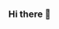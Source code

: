 ### Hi there 👋

<!--
**glo6al/glo6al** is a ✨ _special_ ✨ repository because its `README.md` (this file) appears on your GitHub profile.


- 👋 Hi, I'm Andrew!
- 🌱 I’m currently learning the ropes of all things web dev.
- 👯 I’m looking to collaborate with other like minded people.
- 🤔 I’m open to help you get your project rolling.
- 💬 Ask me about anything, I am always happy to chat.
- 📫 How to reach me: towers.a@gmail.com

-->

